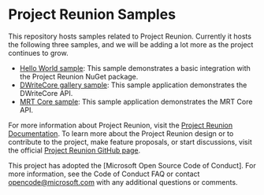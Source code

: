 # Project Reunion Samples

This repository hosts samples related to Project Reunion. Currently it hosts the following three samples, and we will be adding a lot more as the project continues to grow.

- [Hello World sample](HelloWorld/reunioncppdesktopsampleapp/README.md): This sample demonstrates a basic integration with the Project Reunion NuGet package.
- [DWriteCore gallery sample](DWriteCore/DWriteCoreGallery/README.md): This sample application demonstrates the DWriteCore API.
- [MRT Core sample](MrtCore/README.md): This sample application demonstrates the MRT Core API.

For more information about Project Reunion, visit the [Project Reunion Documentation](https://docs.microsoft.com/en-us/windows/apps/project-reunion). To learn more about the Project Reunion design or to contribute to the project, make feature proposals, or start discussions, visit the official [Project Reunion GitHub page](https://github.com/microsoft/ProjectReunion).

This project has adopted the [Microsoft Open Source Code of Conduct]. For more information, see the Code of Conduct FAQ or contact opencode@microsoft.com with any additional questions or comments.